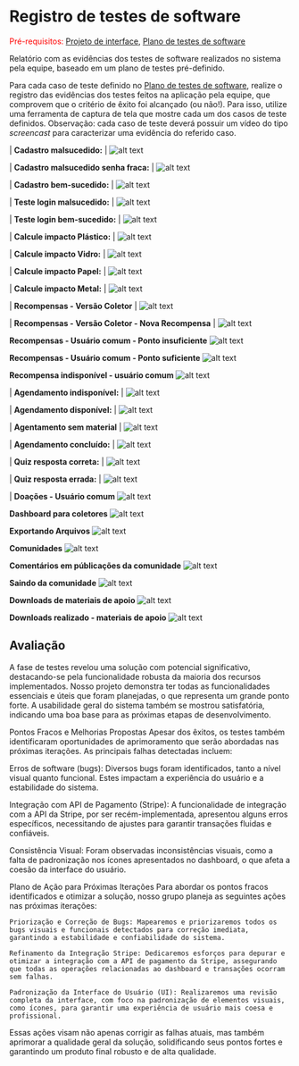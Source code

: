 # Registro de testes de software

<span style="color:red">Pré-requisitos: <a href="05-Projeto-interface.md"> Projeto de interface</a></span>, <a href="08-Plano-testes-software.md"> Plano de testes de software</a>

Relatório com as evidências dos testes de software realizados no sistema pela equipe, baseado em um plano de testes pré-definido.

Para cada caso de teste definido no <a href="08-Plano-testes-software.md"> Plano de testes de software</a>, realize o registro das evidências dos testes feitos na aplicação pela equipe, que comprovem que o critério de êxito foi alcançado (ou não!). Para isso, utilize uma ferramenta de captura de tela que mostre cada um dos casos de teste definidos. Observação: cada caso de teste deverá possuir um vídeo do tipo _screencast_ para caracterizar uma evidência do referido caso.

|  **Cadastro malsucedido:** |
 ![alt text](image-3.png)

| **Cadastro malsucedido senha fraca:** |
 ![alt text](image-4.png)

| **Cadastro bem-sucedido:** |
 ![alt text](image-5.png)

| **Teste login malsucedido:** |
 ![alt text](image-6.png)

| **Teste login bem-sucedido:** |
 ![alt text](image-7.png)

| **Calcule impacto Plástico:** |
 ![alt text](image-8.png)

| **Calcule impacto Vidro:** |
 ![alt text](image-9.png)

| **Calcule impacto Papel:** |
 ![alt text](image-10.png)
 
| **Calcule impacto Metal:** |
 ![alt text](image-11.png)

 | **Recompensas - Versão Coletor** |
 ![alt text](image-17.png)

 | **Recompensas - Versão Coletor - Nova Recompensa** |
 ![alt text](image-18.png)

**Recompensas - Usuário comum - Ponto insuficiente**
![alt text](image-46.png)

**Recompensas - Usuário comum - Ponto suficiente**
![alt text](image-47.png)

**Recompensa indisponível - usuário comum**
![alt text](image-48.png)

| **Agendamento indisponível:** |
 ![alt text](image-12.png)

| **Agendamento disponível:** |
 ![alt text](image-13.png)

| **Agentamento sem material** |
![alt text](image-35.png)

| **Agendamento concluído:** |
 ![alt text](image-34.png)

| **Quiz resposta correta:** |
 ![alt text](image-15.png)

| **Quiz resposta errada:** |
 ![alt text](image-16.png)

| **Doações - Usuário comum**
![alt text](image-43.png)

**Dashboard para coletores**
![alt text](image-44.png)

**Exportando Arquivos**
![alt text](image-45.png)

**Comunidades**
![alt text](image-49.png)

**Comentários em públicações da comunidade**
![alt text](image-50.png)

**Saindo da comunidade**
![alt text](image-51.png)

**Downloads de materiais de apoio**
![alt text](image-53.png)

**Downloads realizado - materiais de apoio**
![alt text](image-52.png)


## Avaliação

A fase de testes revelou uma solução com potencial significativo, destacando-se pela funcionalidade robusta da maioria dos recursos implementados. Nosso projeto demonstra ter todas as funcionalidades essenciais e úteis que foram planejadas, o que representa um grande ponto forte. A usabilidade geral do sistema também se mostrou satisfatória, indicando uma boa base para as próximas etapas de desenvolvimento.

Pontos Fracos e Melhorias Propostas
Apesar dos êxitos, os testes também identificaram oportunidades de aprimoramento que serão abordadas nas próximas iterações. As principais falhas detectadas incluem:

Erros de software (bugs): Diversos bugs foram identificados, tanto a nível visual quanto funcional. Estes impactam a experiência do usuário e a estabilidade do sistema.

Integração com API de Pagamento (Stripe): A funcionalidade de integração com a API da Stripe, por ser recém-implementada, apresentou alguns erros específicos, necessitando de ajustes para garantir transações fluidas e confiáveis.

Consistência Visual: Foram observadas inconsistências visuais, como a falta de padronização nos ícones apresentados no dashboard, o que afeta a coesão da interface do usuário.

Plano de Ação para Próximas Iterações
Para abordar os pontos fracos identificados e otimizar a solução, nosso grupo planeja as seguintes ações nas próximas iterações:

    Priorização e Correção de Bugs: Mapearemos e priorizaremos todos os bugs visuais e funcionais detectados para correção imediata, garantindo a estabilidade e confiabilidade do sistema.

    Refinamento da Integração Stripe: Dedicaremos esforços para depurar e otimizar a integração com a API de pagamento da Stripe, assegurando que todas as operações relacionadas ao dashboard e transações ocorram sem falhas.

    Padronização da Interface do Usuário (UI): Realizaremos uma revisão completa da interface, com foco na padronização de elementos visuais, como ícones, para garantir uma experiência de usuário mais coesa e profissional.

Essas ações visam não apenas corrigir as falhas atuais, mas também aprimorar a qualidade geral da solução, solidificando seus pontos fortes e garantindo um produto final robusto e de alta qualidade.
